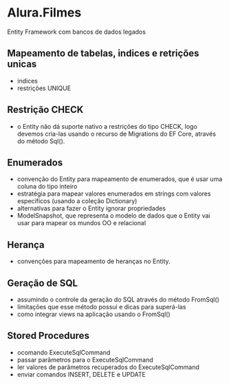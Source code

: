 # Alura.Filmes
Entity Framework com bancos de dados legados

## Mapeamento de tabelas, indices e retrições unicas
- indices
- restrições UNIQUE

## Restrição CHECK
- o Entity não dá suporte nativo a restrições do tipo CHECK, logo devemos cria-las usando o recurso de Migrations do EF Core, através do método Sql().

## Enumerados
- convenção do Entity para mapeamento de enumerados, que é usar uma coluna do tipo inteiro
- estratégia para mapear valores enumerados em strings com valores específicos (usando a coleção Dictionary)
- alternativas para fazer o Entity ignorar propriedades
- ModelSnapshot, que representa o modelo de dados que o Entity vai usar para mapear os mundos OO e relacional

## Herança
- convenções para mapeamento de heranças no Entity.

## Geração de SQL
- assumindo o controle da geração do SQL através do método FromSql()
- limitações que esse método possui e dicas para superá-las
- como integrar views na aplicação usando o FromSql()

## Stored Procedures
- ocomando ExecuteSqlCommand
- passar parâmetros para o ExecuteSqlCommand
- ler valores de parâmetros recuperados do ExecuteSqlCommand
- enviar comandos INSERT, DELETE e UPDATE
